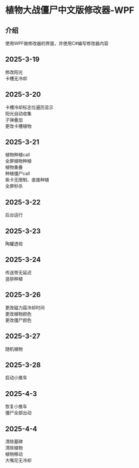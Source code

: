 # 植物大战僵尸中文版修改器-WPF
## 介绍
使用WPF做修改器的界面，并使用C#编写修改器内容
## 2025-3-19
修改阳光  
卡槽无冷却
## 2025-3-20
卡槽冷却标志位遍历显示  
阳光自动收集  
子弹叠加  
更改卡槽植物  
## 2025-3-21
植物种植call  
全屏植物种植  
植物重叠  
种植僵尸call  
紫卡无限制、直接种植  
全屏秒杀  
## 2025-3-22
后台运行  
## 2025-3-23
陶罐透视  
## 2025-3-24
传送带无延迟  
竖排种植  
## 2025-3-26
更改磁力菇冷却时间  
更改植物颜色  
更改僵尸颜色  
## 2025-3-27
随机植物  
## 2025-3-28
启动小推车  
## 2025-4-3
恢复小推车  
僵尸全部出动
## 2025-4-4
清除墓碑  
清除植物  
植物移动  
大嘴花无冷却  
